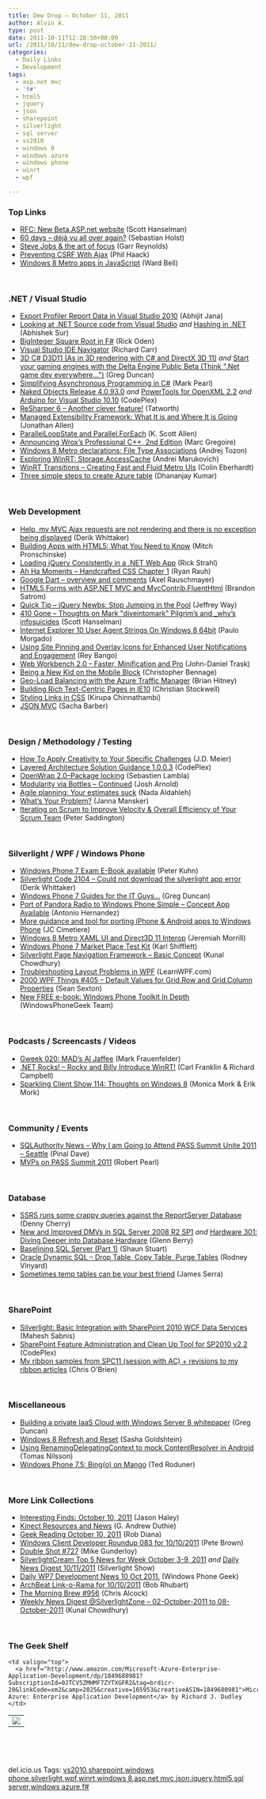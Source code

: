 ```yaml
---
title: Dew Drop – October 11, 2011
author: Alvin A.
type: post
date: 2011-10-11T12:28:50+00:00
url: /2011/10/11/dew-drop-october-11-2011/
categories:
  - Daily Links
  - Development
tags:
  - asp.net mvc
  - 'f#'
  - html5
  - jquery
  - json
  - sharepoint
  - silverlight
  - sql server
  - vs2010
  - windows 8
  - windows azure
  - windows phone
  - winrt
  - wpf

---
```

### <a name="top"></a>Top Links

  * [RFC: New Beta.ASP.net website][1] (Scott Hanselman)
  * [60 days – déjà vu all over again?][2] (Sebastian Holst)
  * [Steve Jobs & the art of focus][3] (Garr Reynolds)
  * [Preventing CSRF With Ajax][4] (Phil Haack)
  * [Windows 8 Metro apps in JavaScript][5] (Ward Bell)

&#160;

### <a name="dotnet"></a>.NET / Visual Studio

  * [Export Profiler Report Data in Visual Studio 2010][6] (Abhijit Jana)
  * [Looking at .NET Source code from Visual Studio][7] _and_ [Hashing in .NET][8] (Abhishek Sur)
  * [BigInteger Square Root in F#][9] (Rick Oden)
  * [Visual Studio IDE Navigator][10] (Richard Carr)
  * [3D C# D3D11 (As in 3D rendering with C# and DirectX 3D 11)][11] _and_ [Start your gaming engines with the Delta Engine Public Beta (Think ".Net game dev everywhere&#8230;")][12] (Greg Duncan)
  * [Simplifying Asynchronous Programming in C#][13] (Mark Pearl)
  * <a href="http://nakedobjects.codeplex.com/releases/view/74801" target="_blank">Naked Objects Release 4.0.93.0</a> _and_ <a href="http://powertools.codeplex.com/releases/view/74771" target="_blank">PowerTools for OpenXML 2.2</a> _and_ <a href="http://visualmicro.codeplex.com/releases/view/74743" target="_blank">Arduino for Visual Studio 10.10</a> (CodePlex)
  * [ReSharper 6 &#8211; Another clever feature!][14] (Tatworth)
  * [Managed Extensibility Framework: What It is and Where It is Going][15] (Jonathan Allen)
  * [ParallelLoopState and Parallel.ForEach][16] (K. Scott Allen)
  * [Announcing Wrox&#8217;s Professional C++, 2nd Edition][17] (Marc Gregoire)
  * [Windows 8 Metro declarations: File Type Associations][18] (Andrej Tozon)
  * [Exploring WinRT: Storage.AccessCache][19] (Andrei Marukovich)
  * [WinRT Transitions – Creating Fast and Fluid Metro UIs][20] (Colin Eberhardt)
  * [Three simple steps to create Azure table][21] (Dhananjay Kumar)

&#160;

### <a name="web"></a>Web Development

  * [Help, my MVC Ajax requests are not rendering and there is no exception being displayed][22] (Derik Whittaker)
  * [Building Apps with HTML5: What You Need to Know][23] (Mitch Pronschinske)
  * [Loading jQuery Consistently in a .NET Web App][24] (Rick Strahl)
  * [Ah Ha Moments – Handcrafted CSS Chapter 1][25] (Ryan Rauh)
  * <a href="http://www.2ality.com/2011/10/dart-launch.html" target="_blank">Google Dart &#8211; overview and comments</a> (Axel Rauschmayer)
  * <a href="http://userinexperience.com/?p=692" target="_blank">HTML5 Forms with ASP.NET MVC and MvcContrib.FluentHtml</a> (Brandon Satrom)
  * <a href="http://net.tutsplus.com/tutorials/javascript-ajax/quick-tip-jquery-newbs-stop-jumping-in-the-pool/" target="_blank">Quick Tip &#8211; jQuery Newbs: Stop Jumping in the Pool</a> (Jeffrey Way)
  * [410 Gone &#8211; Thoughts on Mark "diveintomark" Pilgrim&#8217;s and _why&#8217;s infosuicides][26] (Scott Hanselman)
  * [Internet Explorer 10 User Agent Strings On Windows 8 64bit][27] (Paulo Morgado)
  * [Using Site Pinning and Overlay Icons for Enhanced User Notifications and Engagement][28] (Rey Bango)
  * [Web Workbench 2.0 – Faster, Minification and Pro][29] (John-Daniel Trask)
  * [Being a New Kid on the Mobile Block][30] (Christopher Bennage)
  * [Geo-Load Balancing with the Azure Traffic Manager][31] (Brian Hitney)
  * [Building Rich Text-Centric Pages in IE10][32] (Christian Stockwell)
  * [Styling Links in CSS][33] (Kirupa Chinnathambi)
  * [JSON MVC][34] (Sacha Barber)

&#160;

### <a name="design"></a>Design / Methodology / Testing

  * [How To Apply Creativity to Your Specific Challenges][35] (J.D. Meier)
  * <a href="http://layerguidance.codeplex.com/releases/view/74746" target="_blank">Layered Architecture Solution Guidance 1.0.0.3</a> (CodePlex)
  * [OpenWrap 2.0–Package locking][36] (Sebastien Lambla)
  * [Modularity via Bottles – Continued][37] (Josh Arnold)
  * <a href="http://sandglaz.com/blog_posts/20-Agile-planning-Your-estimates-suck" target="_blank">Agile planning: Your estimates suck</a> (Nada Aldahleh)
  * [What’s Your Problem?][38] (Janna Mansker)
  * <a href="http://feedproxy.google.com/~r/agilescout/~3/pmylbxcZA2Y/" target="_blank">Iterating on Scrum to Improve Velocity & Overall Efficiency of Your Scrum Team</a> (Peter Saddington)

&#160;

### <a name="silverlight"></a>Silverlight / WPF / Windows Phone

  * [Windows Phone 7 Exam E-Book available][39] (Peter Kuhn)
  * [Silverlight Code 2104 – Could not download the silverlight app error][40] (Derik Whittaker)
  * [Windows Phone 7 Guides for the IT Guys&#8230;][41] (Greg Duncan)
  * [Port of Pandora Radio to Windows Phone Simple – Concept App Available][42] (Antonio Hernandez)
  * [More guidance and tool for porting iPhone & Android apps to Windows Phone][43] (JC Cimetiere)
  * [Windows 8 Metro XAML UI and Direct3D 11 Interop][44] (Jeremiah Morrill)
  * [Windows Phone 7 Market Place Test Kit][45] (Karl Shifflett)
  * [Silverlight Page Navigation Framework &#8211; Basic Concept][46] (Kunal Chowdhury)
  * [Troubleshooting Layout Problems in WPF][47] (LearnWPF.com)
  * <a href="http://wpf.2000things.com/2011/10/11/405-default-values-for-grid-row-and-grid-column-properties/" target="_blank">2000 WPF Things #405 – Default Values for Grid.Row and Grid.Column Properties</a> (Sean Sexton)
  * <a href="http://www.windowsphonegeek.com/news/new-free-e-book-windows-phone-toolkit-in-depth" target="_blank">New FREE e-book: Windows Phone Toolkit In Depth</a> (WindowsPhoneGeek Team)

&#160;

### <a name="podcasts"></a>Podcasts / Screencasts / Videos

  * [Gweek 020: MAD&#8217;s Al Jaffee][48] (Mark Frauenfelder)
  * <a href="http://www.dotnetrocks.com/default.aspx?ShowNum=705" target="_blank">.NET Rocks! &#8211; Rocky and Billy Introduce WinRT!</a> (Carl Franklin & Richard Campbell)
  * <a href="http://feeds.sparklingclient.com/~r/SparklingClient/~3/7SRDoZxrsG8/" target="_blank">Sparkling Client Show 114: Thoughts on Windows 8</a> (Monica Mork & Erik Mork)

&#160;

### <a name="events"></a>Community / Events

  * [SQLAuthority News – Why I am Going to Attend PASS Summit Unite 2011 – Seattle][49] (Pinal Dave)
  * [MVPs on PASS Summit 2011][50] (Robert Pearl)

&#160;

### <a name="sql"></a>Database

  * [SSRS runs some crappy queries against the ReportServer Database][51] (Denny Cherry)
  * [New and Improved DMVs in SQL Server 2008 R2 SP1][52] _and_ [Hardware 301: Diving Deeper into Database Hardware][53] (Glenn Berry)
  * [Baselining SQL Server (Part 1)][54] (Shaun Stuart)
  * [Oracle Dynamic SQL – Drop Table, Copy Table, Purge Tables][55] (Rodney Vinyard)
  * [Sometimes temp tables can be your best friend][56] (James Serra)

&#160;

### <a name="sp"></a>SharePoint

  * [Silverlight: Basic Integration with SharePoint 2010 WCF Data Services][57] (Mahesh Sabnis)
  * <a href="http://featureadmin.codeplex.com/releases/view/74732" target="_blank">SharePoint Feature Administration and Clean Up Tool for SP2010 v2.2</a> (CodePlex)
  * [My ribbon samples from SPC11 (session with AC) + revisions to my ribbon articles][58] (Chris O&#8217;Brien)

&#160;

### <a name="misc"></a>Miscellaneous

  * [Building a private IaaS Cloud with Windows Server 8 whitepaper][59] (Greg Duncan)
  * [Windows 8 Refresh and Reset][60] (Sasha Goldshtein)
  * [Using RenamingDelegatingContext to mock ContentResolver in Android][61] (Tomas Nilsson)
  * [Windows Phone 7.5: Bing(o) on Mango][62] (Ted Roduner)

&#160;

### <a name="links"></a>More Link Collections

  * [Interesting Finds: October 10, 2011][63] (Jason Haley)
  * [Kinect Resources and News][64] (G. Andrew Duthie)
  * [Geek Reading October 10, 2011][65] (Rob Diana)
  * [Windows Client Developer Roundup 083 for 10/10/2011][66] (Pete Brown)
  * [Double Shot #727][67] (Mike Gunderloy)
  * [SilverlightCream Top 5 News for Week October 3-9, 2011][68] _and_&#160;<a href="http://feedproxy.google.com/~r/silverlightshow/~3/Hrn05lLG_NU/Daily-News-Digest-10-11-2011.aspx" target="_blank">Daily News Digest 10/11/2011</a> (Silverlight Show)
  * [Daily WP7 Development News 10 Oct 2011.][69] (Windows Phone Geek)
  * [ArchBeat Link-o-Rama for 10/10/2011][70] (Bob Rhubart)
  * [The Morning Brew #956][71] (Chris Alcock)
  * [Weekly News Digest @SilverlightZone &#8211; 02-October-2011 to 08-October-2011][72] (Kunal Chowdhury)

&#160;

### <a name="shelf"></a>The Geek Shelf

<table border="0" cellspacing="0" cellpadding="0">
  <tr>
    <td>
      <img data-recalc-dims="1" decoding="async" src="https://i0.wp.com/ecx.images-amazon.com/images/I/51Bgz2INBrL._SL160_.jpg?w=660" />
    </td>
    
    <td valign="top">
      <a href="http://www.amazon.com/Microsoft-Azure-Enterprise-Application-Development/dp/1849680981?SubscriptionId=0JTCV5ZMHMF7ZYTXGFR2&tag=brdicr-20&linkCode=xm2&camp=2025&creative=165953&creativeASIN=1849680981">Microsoft Azure: Enterprise Application Development</a> by Richard J. Dudley
    </td>
  </tr>
</table>

&#160;

<div style="padding-bottom: 0px; margin: 0px; padding-left: 0px; padding-right: 0px; display: inline; float: none; padding-top: 0px" id="scid:C16BAC14-9A3D-4c50-9394-FBFEF7A93539:c3d76148-4ab3-48e3-9d2e-3f8039059cf4" class="wlWriterEditableSmartContent">
  <!--dotnetkickit-->
</div>

&#160;

<div style="padding-bottom: 0px; margin: 0px; padding-left: 0px; padding-right: 0px; display: inline; float: none; padding-top: 0px" id="scid:0767317B-992E-4b12-91E0-4F059A8CECA8:5963ec74-cfcd-42e6-9adb-bb69ddac03ea" class="wlWriterEditableSmartContent">
  del.icio.us Tags: <a href="http://del.icio.us/popular/vs2010" rel="tag">vs2010</a>,<a href="http://del.icio.us/popular/sharepoint" rel="tag">sharepoint</a>,<a href="http://del.icio.us/popular/windows+phone" rel="tag">windows phone</a>,<a href="http://del.icio.us/popular/silverlight" rel="tag">silverlight</a>,<a href="http://del.icio.us/popular/wpf" rel="tag">wpf</a>,<a href="http://del.icio.us/popular/winrt" rel="tag">winrt</a>,<a href="http://del.icio.us/popular/windows+8" rel="tag">windows 8</a>,<a href="http://del.icio.us/popular/asp.net+mvc" rel="tag">asp.net mvc</a>,<a href="http://del.icio.us/popular/json" rel="tag">json</a>,<a href="http://del.icio.us/popular/jquery" rel="tag">jquery</a>,<a href="http://del.icio.us/popular/html5" rel="tag">html5</a>,<a href="http://del.icio.us/popular/sql+server" rel="tag">sql server</a>,<a href="http://del.icio.us/popular/windows+azure" rel="tag">windows azure</a>,<a href="http://del.icio.us/popular/f%23" rel="tag">f#</a>
</div>

 [1]: http://feedproxy.google.com/~r/ScottHanselman/~3/hhbO14DEf9Q/RFCNewBetaASPnetWebsite.aspx
 [2]: http://feedproxy.google.com/~r/PreemptiveSolutionsBlog/~3/UcaOCblaKU4/319
 [3]: http://feedproxy.google.com/~r/PresentationZen/~3/AqdS7JHn4X8/steve-jobs-simplicity-the-art-of-focus.html
 [4]: http://feeds.haacked.com/~r/haacked/~3/wyRdvdsZFJg/preventing-csrf-with-ajax.aspx
 [5]: http://neverindoubtnet.blogspot.com/2011/10/windows-8-metro-apps-in-javascript.html
 [6]: http://dailydotnettips.com/2011/10/08/export-profiler-report-data-in-visual-studio-2010/
 [7]: http://dailydotnettips.com/2011/10/09/looking-at-net-source-code-from-visual-studio/
 [8]: http://dailydotnettips.com/2011/10/10/hashing-in-dotnet/
 [9]: http://www.codeproject.com/KB/recipes/BigIntSqrRoot.aspx
 [10]: http://feedproxy.google.com/~r/BlackwaspLatestAdditions/~3/GHjRuEYQeCQ/VSIDENavigator.aspx
 [11]: http://coolthingoftheday.blogspot.com/2011/10/3d-c-d3d11-as-in-3d-rendering-with-c.html
 [12]: http://coolthingoftheday.blogspot.com/2011/10/start-your-gaming-engines-with-delta.html
 [13]: http://feedproxy.google.com/~r/geekswithblogs/~3/Za-JgPJjlDc/simplifying-asynchronous-programming-in-c.aspx
 [14]: http://feedproxy.google.com/~r/geekswithblogs/~3/lDhU7NvS6O0/resharper-6---another-clever-feature.aspx
 [15]: http://www.infoq.com/news/2011/10/MEF-2
 [16]: http://odetocode.com/Blogs/scott/archive/2011/10/10/parallelloopstate-and-parallel-foreach.aspx
 [17]: http://blogs.msdn.com/b/vcblog/archive/2011/10/10/10222600.aspx
 [18]: http://feedproxy.google.com/~r/TheAttic/~3/MuwlOQGpqC0/post.aspx
 [19]: http://lunarfrog.com/blog/2011/10/10/winrt-storage-accesscache/
 [20]: http://www.scottlogic.co.uk/blog/colin/2011/10/winrt-transitions-creating-fast-and-fluid-metro-uis/
 [21]: http://debugmode.net/2011/10/10/three-simple-steps-to-create-azure-table/
 [22]: http://feedproxy.google.com/~r/Devlicious/~3/anadifYTsCM/help-my-mvc-ajax-requests-are-not-rendering-and-there-is-no-exception-being-displayed.aspx
 [23]: http://feeds.dzone.com/~r/zones/css/~3/5XX3xdQbCyo/building-apps-html5-what-you
 [24]: http://feedproxy.google.com/~r/RickStrahl/~3/3B2pBzrukmM/Loading-jQuery-Consistently-in-a-NET-Web-App
 [25]: http://feedproxy.google.com/~r/LosTechies/~3/3RTMltw0msc/
 [26]: http://feedproxy.google.com/~r/ScottHanselman/~3/ocy-VKp-_Xo/410GoneThoughtsOnMarkDiveintomarkPilgrimsAndWhysInfosuicides.aspx
 [27]: http://feeds.paulomorgado.net/~r/PauloMorgado/Blogs/EN/~3/tQMRoYaZshg/internet-explorer-10-user-agent-strings-on-windows-8-64bit.aspx
 [28]: http://feedproxy.google.com/~r/reybango/zSyW/~3/vn7q1wGPq9o/
 [29]: http://www.mindscapehq.com/blog/index.php/2011/10/10/web-workbench-2-0-faster-minification-and-pro/
 [30]: http://feedproxy.google.com/~r/Devlicious/~3/nASo7eulZNk/being-a-new-kid-on-the-mobile-block.aspx
 [31]: http://feedproxy.google.com/~r/structuretoobig/~3/dSM3oU9n4gc/post.aspx
 [32]: http://blogs.msdn.com/b/ie/archive/2011/10/10/building-rich-text-centric-pages-in-ie10.aspx
 [33]: http://www.kirupa.com/html5/styling_links_in_css.htm
 [34]: http://sachabarber.net/?p=1001
 [35]: http://feedproxy.google.com/~r/SourcesOfInsight/~3/_36UucKrS84/
 [36]: http://feedproxy.google.com/~r/CodeBetter/~3/vvnMHZxSMis/
 [37]: http://feedproxy.google.com/~r/LosTechies/~3/A-mxGNpUwi4/
 [38]: http://blog.matrixresources.com/blog/what%E2%80%99s-your-problem
 [39]: http://www.pitorque.de/MisterGoodcat/post.aspx?id=01fd8c8c-f78a-4157-8020-63a3cb291467
 [40]: http://feedproxy.google.com/~r/Devlicious/~3/epC8AGG-npU/silverlight-code-2104-could-not-download-the-silverlight-app-error.aspx
 [41]: http://coolthingoftheday.blogspot.com/2011/10/windows-phone-7-guides-for-it-guys.html
 [42]: http://www.wp7connect.com/2011/10/10/port-of-pandora-radio-to-windows-phone-simple-concept-app-available/
 [43]: http://windowsteamblog.com/windows_phone/b/wpdev/archive/2011/10/10/more-guidance-and-tool-for-porting-iphone-amp-android-apps-to-windows-phone.aspx
 [44]: http://jeremiahmorrill.com/2011/10/10/windows-8-metro-xaml-ui-and-direct3d-11-interop/
 [45]: http://karlshifflett.wordpress.com/2011/10/10/windows-phone-7-market-place-test-kit/
 [46]: http://feedproxy.google.com/~r/kunal2383/~3/jO37AI_dl-s/silverlight-page-navigation-framework.html
 [47]: http://learnwpf.com/post/2011/10/10/Troubleshooting-Layout-Problems-in-WPF.aspx
 [48]: http://gweek.libsyn.com/gweek-020-mad-s-al-jaffee
 [49]: http://blog.sqlauthority.com/2011/10/11/sqlauthority-news-why-i-am-going-to-attend-pass-summit-unite-2011-seattle/
 [50]: http://blogs.msdn.com/b/mvpawardprogram/archive/2011/10/10/mvps-on-pass-summit-2011.aspx
 [51]: http://feedproxy.google.com/~r/sqlserverpedia/~3/IOIJNx7-S-Q/
 [52]: http://www.sqlservercentral.com/blogs/glennberry/archive/2011/10/10/new-and-improved-dmvs-in-sql-server-2008-r2-sp1.aspx
 [53]: http://www.sqlservercentral.com/blogs/glennberry/archive/2011/10/11/hardware-301_3A00_-diving-deeper-into-database-hardware.aspx
 [54]: http://feedproxy.google.com/~r/sqlserverpedia/~3/Qg0SyYzwbik/
 [55]: http://geekswithblogs.net/VROD/archive/2011/10/10/147242.aspx
 [56]: http://feedproxy.google.com/~r/sqlserverpedia/~3/NITThGiQ9gE/
 [57]: http://feedproxy.google.com/~r/netCurryRecentArticles/~3/o1OStfmSehs/ShowArticle.aspx
 [58]: http://feedproxy.google.com/~r/ChrisObrien/~3/QSVMF11EIAY/my-ribbon-samples-from-spc11-session.html
 [59]: http://coolthingoftheday.blogspot.com/2011/10/building-private-iaas-cloud-with.html
 [60]: http://blogs.microsoft.co.il/blogs/sasha/archive/2011/10/11/windows-8-refresh-and-reset.aspx
 [61]: http://feedproxy.google.com/~r/jayway/posts/~3/Gj2aj-NJ_Ss/
 [62]: http://www.bing.com/community/Site_Blogs/b/search/archive/2011/10/10/windows-phone-update-bing-o-on-mango.aspx
 [63]: http://jasonhaley.com/blog/post.aspx?id=882f6fe3-e496-46bf-a4b6-69c603c59665
 [64]: http://feeds.devhammer.net/~r/devhammer/~3/J6xh7xZbPWk/kinect-resources-and-news
 [65]: http://feedproxy.google.com/~r/RegularGeek/~3/LJl74lme2Y0/
 [66]: http://feedproxy.google.com/~r/PeteBrown/~3/IGzqxZfZBSo/windows-client-developer-roundup-083-for-10-10-2011
 [67]: http://afreshcup.com/home/2011/10/11/double-shot-727.html
 [68]: http://feedproxy.google.com/~r/silverlightshow/~3/0ZKODVm8rrc/SilverlightCream-Top-5-News-for-Week-October-3-9-2011.aspx
 [69]: http://www.windowsphonegeek.com/news/daily-wp7-development-news-10-oct-2011
 [70]: http://feedproxy.google.com/~r/brhubartOTN/~3/l1FGxqyTCqs/archbeat_link_o_rama_for7
 [71]: http://feedproxy.google.com/~r/ReflectivePerspective/~3/AjQ8ySaQ90c/
 [72]: http://www.silverlight-zone.com/2011/10/weekly-news-digest-silverlightzone-02.html